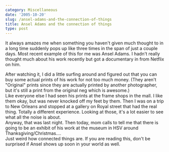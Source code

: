 ```yaml
---
category: Miscellaneous
date: '2005-10-20'
slug: /ansel-adams-and-the-connection-of-things
title: Ansel Adams and the connection of things
type: post
---
```



It always amazes me when something you haven't given much thought
to in a long time suddenly pops up like three times in the span of
just a couple days. Most recent example of this for me was Ansel
Adams. I hadn't really thought much about his work recently but got
a documentary in from Netflix on him.  

After watching it, I did a little surfing around and figured out
that you can buy some actual prints of his work for not too much
money. (They aren't "Original" prints since they are actually
printed by another photographer, but it's still a print from the
original neg which is awesome.)  
Like everyone else I had seen his prints at the frame shops in the
mall. I like them okay, but was never knocked off my feet by them.
Then I was on a trip to New Orleans and stopped at a gallery on
Royal street that had the real thing. Totally a different
experience. Looking at those, it's a lot easier to see what all the
noise is about.  
Anyway, that was last night. Then today, mom calls to tell me that
there is going to be an exhibit of his work at the museum in HSV
around Thanksgiving/Christmas....  
Just weird how connected things are. If you are reading this, don't
be surprised if Ansel shows up soon in your world as well.